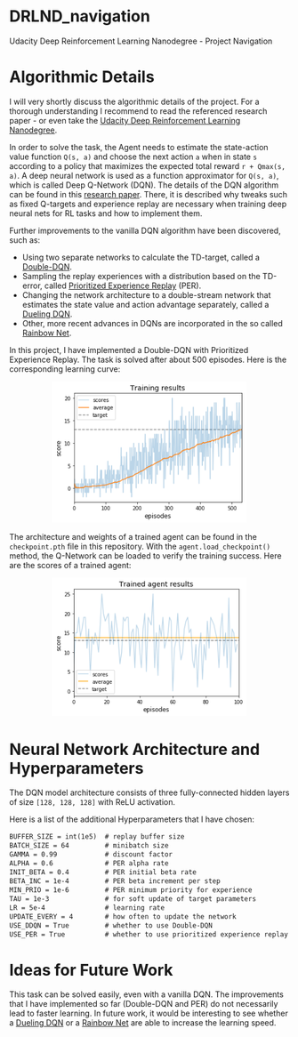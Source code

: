 # DRLND_navigation
Udacity Deep Reinforcement Learning Nanodegree - Project Navigation

# Algorithmic Details

I will very shortly discuss the algorithmic details of the project. For a thorough understanding I recommend to read the referenced research paper - or even take the [Udacity Deep Reinforcement Learning Nanodegree](https://www.udacity.com/course/deep-reinforcement-learning-nanodegree--nd893).

In order to solve the task, the Agent needs to estimate the state-action value function `Q(s, a)` and choose the next action `a` when in state `s` according to a policy that maximizes the expected total reward `r + Qmax(s, a)`. A deep neural network is used as a function approximator for `Q(s, a)`, which is called Deep Q-Network (DQN). The details of the DQN algorithm can be found in this [research paper](https://storage.googleapis.com/deepmind-media/dqn/DQNNaturePaper.pdf). There, it is described why tweaks such as fixed Q-targets and experience replay are necessary when training deep neural nets for RL tasks and how to implement them.

Further improvements to the vanilla DQN algorithm have been discovered, such as:
* Using two separate networks to calculate the TD-target, called a [Double-DQN](https://arxiv.org/abs/1509.06461).
* Sampling the replay experiences with a distribution based on the TD-error, called [Prioritized Experience Replay](https://arxiv.org/abs/1511.05952) (PER).
* Changing the network architecture to a double-stream network that estimates the state value and action advantage separately, called a [Dueling DQN](https://arxiv.org/abs/1511.06581).
* Other, more recent advances in DQNs are incorporated in the so called [Rainbow Net](https://arxiv.org/abs/1710.02298).

In this project, I have implemented a Double-DQN with Prioritized Experience Replay. The task is solved after about 500 episodes. Here is the corresponding learning curve:

<p align="center">
<img src="https://github.com/alxwdm/DRLND_projects/blob/master/p1_navigation/pics/score.png" width="350">
</p>

The architecture and weights of a trained agent can be found in the `checkpoint.pth` file in this repository. With the `agent.load_checkpoint()` method, the Q-Network can be loaded to verify the training success. Here are the scores of a trained agent:

<p align="center">
<img src="https://github.com/alxwdm/DRLND_projects/blob/master/p1_navigation/pics/trained.png" width="350">
</p>

# Neural Network Architecture and Hyperparameters

The DQN model architecture consists of three fully-connected hidden layers of size `[128, 128, 128]` with ReLU activation.

Here is a list of the additional Hyperparameters that I have chosen:

```
BUFFER_SIZE = int(1e5)  # replay buffer size
BATCH_SIZE = 64         # minibatch size
GAMMA = 0.99            # discount factor
ALPHA = 0.6             # PER alpha rate
INIT_BETA = 0.4         # PER initial beta rate
BETA_INC = 1e-4         # PER beta increment per step
MIN_PRIO = 1e-6         # PER minimum priority for experience
TAU = 1e-3              # for soft update of target parameters
LR = 5e-4               # learning rate 
UPDATE_EVERY = 4        # how often to update the network
USE_DDQN = True         # whether to use Double-DQN 
USE_PER = True          # whether to use prioritized experience replay
```

# Ideas for Future Work

This task can be solved easily, even with a vanilla DQN. The improvements that I have implemented so far (Double-DQN and PER) do not necessarily lead to faster learning. In future work, it would be interesting to see whether a [Dueling DQN](https://arxiv.org/abs/1511.06581) or a [Rainbow Net](https://arxiv.org/abs/1710.02298) are able to increase the learning speed.
